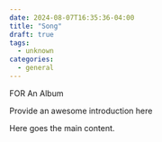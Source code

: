 ```yaml
--- 
date: 2024-08-07T16:35:36-04:00 
title: "Song" 
draft: true 
tags: 
  - unknown 
categories: 
  - general
--- 
```


FOR An Album
  
Provide an awesome introduction here 
  
<!--more--> 
  
Here goes the main content. 
